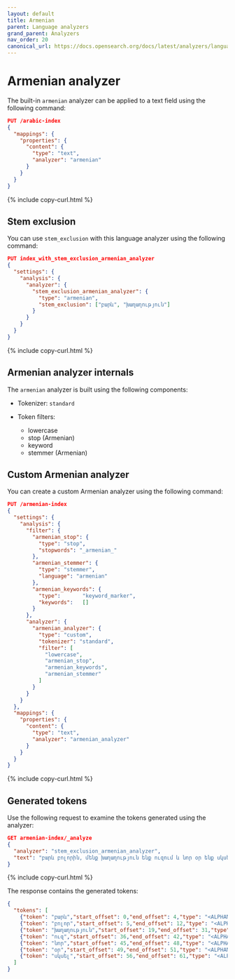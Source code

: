```yaml
---
layout: default
title: Armenian
parent: Language analyzers
grand_parent: Analyzers
nav_order: 20
canonical_url: https://docs.opensearch.org/docs/latest/analyzers/language-analyzers/armenian/
---
```


# Armenian analyzer

The built-in `armenian` analyzer can be applied to a text field using the following command:

```json
PUT /arabic-index
{
  "mappings": {
    "properties": {
      "content": {
        "type": "text",
        "analyzer": "armenian"
      }
    }
  }
}
```
{% include copy-curl.html %}

## Stem exclusion

You can use `stem_exclusion` with this language analyzer using the following command:

```json
PUT index_with_stem_exclusion_armenian_analyzer
{
  "settings": {
    "analysis": {
      "analyzer": {
        "stem_exclusion_armenian_analyzer": {
          "type": "armenian",
          "stem_exclusion": ["բարև", "խաղաղություն"] 
        }
      }
    }
  }
}
```
{% include copy-curl.html %}

## Armenian analyzer internals

The `armenian` analyzer is built using the following components:

- Tokenizer: `standard`

- Token filters:
  - lowercase
  - stop (Armenian)
  - keyword
  - stemmer (Armenian)

## Custom Armenian analyzer

You can create a custom Armenian analyzer using the following command:

```json
PUT /armenian-index
{
  "settings": {
    "analysis": {
      "filter": {
        "armenian_stop": {
          "type": "stop",
          "stopwords": "_armenian_"
        },
        "armenian_stemmer": {
          "type": "stemmer",
          "language": "armenian"
        },
        "armenian_keywords": {
          "type":       "keyword_marker",
          "keywords":   [] 
        }
      },
      "analyzer": {
        "armenian_analyzer": {
          "type": "custom",
          "tokenizer": "standard",
          "filter": [
            "lowercase",
            "armenian_stop",
            "armenian_keywords",
            "armenian_stemmer"
          ]
        }
      }
    }
  },
  "mappings": {
    "properties": {
      "content": {
        "type": "text",
        "analyzer": "armenian_analyzer"
      }
    }
  }
}
```
{% include copy-curl.html %}

## Generated tokens

Use the following request to examine the tokens generated using the analyzer:

```json
GET armenian-index/_analyze
{
  "analyzer": "stem_exclusion_armenian_analyzer",
  "text": "բարև բոլորին, մենք խաղաղություն ենք ուզում և նոր օր ենք սկսել"
}
```
{% include copy-curl.html %}

The response contains the generated tokens:

```json
{
  "tokens": [
    {"token": "բարև","start_offset": 0,"end_offset": 4,"type": "<ALPHANUM>","position": 0},
    {"token": "բոլոր","start_offset": 5,"end_offset": 12,"type": "<ALPHANUM>","position": 1},
    {"token": "խաղաղություն","start_offset": 19,"end_offset": 31,"type": "<ALPHANUM>","position": 3},
    {"token": "ուզ","start_offset": 36,"end_offset": 42,"type": "<ALPHANUM>","position": 5},
    {"token": "նոր","start_offset": 45,"end_offset": 48,"type": "<ALPHANUM>","position": 7},
    {"token": "օր","start_offset": 49,"end_offset": 51,"type": "<ALPHANUM>","position": 8},
    {"token": "սկսել","start_offset": 56,"end_offset": 61,"type": "<ALPHANUM>","position": 10}
  ]
}
```